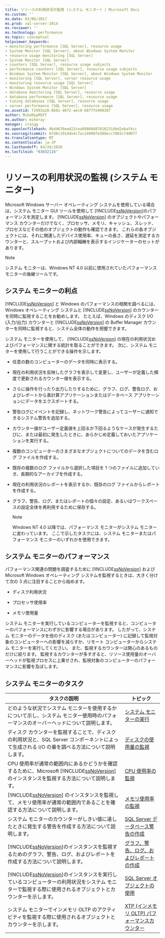 ```yaml
---
title: リソースの利用状況の監視 (システム モニター) | Microsoft Docs
ms.custom: ''
ms.date: 03/06/2017
ms.prod: sql-server-2014
ms.reviewer: ''
ms.technology: performance
ms.topic: conceptual
helpviewer_keywords:
- monitoring performance [SQL Server], resource usage
- System Monitor [SQL Server], about Windows System Monitor
- resource usage monitoring [SQL Server]
- System Monitor [SQL Server]
- counters [SQL Server], resource usage subjects
- performance counters [SQL Server], resource usage subjects
- Windows System Monitor [SQL Server], about Windows System Monitor
- monitoring [SQL Server], server resource usage
- monitoring resource usage [SQL Server]
- Windows System Monitor [SQL Server]
- database monitoring [SQL Server], resource usage
- database performance [SQL Server], resource usage
- tuning databases [SQL Server], resource usage
- server performance [SQL Server], resource usage
ms.assetid: f2993a28-0b81-46f2-aec0-6877fe990387
author: MikeRayMSFT
ms.author: mikeray
manager: craigg
ms.openlocfilehash: 8bd4676eed22cea99808d87016231dbd2ebaf4cc
ms.sourcegitcommit: 6fd8c1914de4c7ac24900fe388ecc7883c740077
ms.translationtype: MT
ms.contentlocale: ja-JP
ms.lasthandoff: 04/26/2020
ms.locfileid: "63032116"
---
```

# <a name="monitor-resource-usage-system-monitor"></a>リソースの利用状況の監視 (システム モニター)
  Microsoft Windows サーバー オペレーティング システムを使用している場合は、システム モニター GUI ツールを使用して [!INCLUDE[ssNoVersion](../../includes/ssnoversion-md.md)]のパフォーマンスを測定します。 [!INCLUDE[ssNoVersion](../../includes/ssnoversion-md.md)] のオブジェクトやパフォーマンス カウンターだけでなく、プロセッサ、メモリ、キャッシュ、スレッド、プロセスなどその他のオブジェクトの動作も確認できます。 これらの各オブジェクトには、それに関連したデバイス使用率、キューの長さ、遅延を測定するカウンターと、スループットおよび内部輻輳を表示するインジケーターのセットがあります。  
  
> [!NOTE]  
>  システム モニターは、Windows NT 4.0 以前に使用されていたパフォーマンス モニターの後継ツールです。  
  
## <a name="benefits-of-system-monitor"></a>システム モニターの利点  
 [!INCLUDE[ssNoVersion](../../includes/ssnoversion-md.md)] と Windows のパフォーマンスの相関を調べるには、Windows オペレーティング システムと [!INCLUDE[ssNoVersion](../../includes/ssnoversion-md.md)] のカウンターを同時に監視することをお勧めします。 たとえば、Windows のディスク I/O (入力/出力) カウンターと [!INCLUDE[ssNoVersion](../../includes/ssnoversion-md.md)] の Buffer Manager カウンターを同時に監視すると、システム全体の動作を把握できます。  
  
 システム モニターを使用して、 [!INCLUDE[ssNoVersion](../../includes/ssnoversion-md.md)] の現在の利用状況およびパフォーマンスに関する統計を取ることができます。 次に、システム モニターを使用して行うことができる操作を示します。  
  
-   任意の数のコンピューターのデータを同時に表示する。  
  
-   現在の利用状況を反映したグラフを表示して変更し、ユーザーが定義した頻度で更新されるカウンター値を表示する。  
  
-   さらに操作を行ったり出力したりするために、グラフ、ログ、警告ログ、およびレポートから表計算アプリケーションまたはデータベース アプリケーションにデータをエクスポートする。  
  
-   警告ログにイベントを記録し、ネットワーク警告によってユーザーに通知できるシステム警告を追加する。  
  
-   カウンター値がユーザー定義値を上回るか下回るようなケースが発生するたびに、または最初に発生したときに、あらかじめ定義しておいたアプリケーションを実行する。  
  
-   複数のコンピューターのさまざまなオブジェクトについてのデータを含むログ ファイルを作成する。  
  
-   既存の複数のログ ファイルから選択した項目を 1 つのファイルに追加していき、長期的なアーカイブを作成する。  
  
-   現在の利用状況のレポートを表示するか、既存のログ ファイルからレポートを作成する。  
  
-   グラフ、警告、ログ、またはレポートの個々の設定、あるいはワークスペースの設定全体を再利用するために保存する。  
  
    > [!NOTE]  
    >  Windows NT 4.0 以降では、パフォーマンス モニターがシステム モニターに変わっています。 ここで示したタスクには、システム モニターまたはパフォーマンス モニターのいずれかを使用できます。  
  
## <a name="system-monitor-performance"></a>システム モニターのパフォーマンス  
 パフォーマンス関連の問題を調査するために [!INCLUDE[ssNoVersion](../../includes/ssnoversion-md.md)] および Microsoft Windows オペレーティング システムを監視するときは、大きく分けて次の 3 点に注目することから始めます。  
  
-   ディスク利用状況  
  
-   プロセッサ使用率  
  
-   メモリ使用量  
  
 システム モニターを実行しているコンピューターを監視すると、コンピューターのパフォーマンスにわずかに影響する場合があります。 したがって、システム モニターのデータを他のディスク (またはコンピューター) に記録して監視対象のコンピューターへの影響を減らすか、リモート コンピューターからシステム モニターを実行してください。 また、監視するカウンターは関心のあるものだけに絞ります。 監視するカウンターが多すぎると、リソース使用量のオーバーヘッドが監視プロセスに上乗せされ、監視対象のコンピューターのパフォーマンスに影響を及ぼします。  
  
## <a name="system-monitor-tasks"></a>システム モニターのタスク  
  
|タスクの説明|トピック|  
|----------------------|-----------|  
|どのような状況でシステム モニターを使用するかについて示し、システム モニター使用時のパフォーマンスのオーバーヘッドについて説明します。|[システム モニターの実行](run-system-monitor.md)|  
|ディスク カウンターを監視することで、ディスクの利用状況と、SQL Server コンポーネントによって生成される I/O の量を調べる方法について説明します。|[ディスクの使用量の監視](monitor-disk-usage.md)|  
|CPU 使用率が通常の範囲内にあるかどうかを確認するために、Microsoft [!INCLUDE[ssNoVersion](../../includes/ssnoversion-md.md)] のインスタンスを監視する方法について説明します。|[CPU 使用率の監視](monitor-cpu-usage.md)|  
|[!INCLUDE[ssNoVersion](../../includes/ssnoversion-md.md)] のインスタンスを監視して、メモリ使用率が通常の範囲内であることを確認する方法について説明します。|[メモリ使用率の監視](monitor-memory-usage.md)|  
|システム モニターのカウンターがしきい値に達したときに発生する警告を作成する方法について説明します。|[SQL Server データベース警告の作成](create-a-sql-server-database-alert.md)|  
|[!INCLUDE[ssNoVersion](../../includes/ssnoversion-md.md)]のインスタンスを監視するためのグラフ、警告、ログ、およびレポートを作成する方法について説明します。|[グラフ、警告、ログ、およびレポートの作成](create-charts-alerts-logs-and-reports.md)|  
|[!INCLUDE[ssNoVersion](../../includes/ssnoversion-md.md)]のインスタンスを実行しているコンピューターの利用状況をシステム モニターで監視する際に使用されるオブジェクトとカウンターを示します。|[SQL Server オブジェクトの使用](use-sql-server-objects.md)|  
|システム モニターでインメモリ OLTP のアクティビティを監視する際に使用されるオブジェクトとカウンターを示します。|[XTP &#40;インメモリ OLTP&#41; パフォーマンスカウンター](../../integration-services/performance/performance-counters.md)|  
  
  
